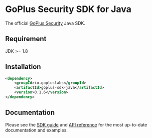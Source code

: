 # GoPlus Security SDK for Java

The official [GoPlus Security](https://gopluslabs.io/) Java SDK.

## Requirement

JDK >= 1.8

## Installation

```xml
<dependency>
    <groupId>io.gopluslabs</groupId>
    <artifactId>goplus-sdk-java</artifactId>
    <version>0.1.6</version>
</dependency>
```

## Documentation

Please see the [SDK guide](https://docs.gopluslabs.io/docs/goplus-sdk) and [API reference](https://docs.gopluslabs.io/reference/api-overview) for the most up-to-date documentation and examples.
